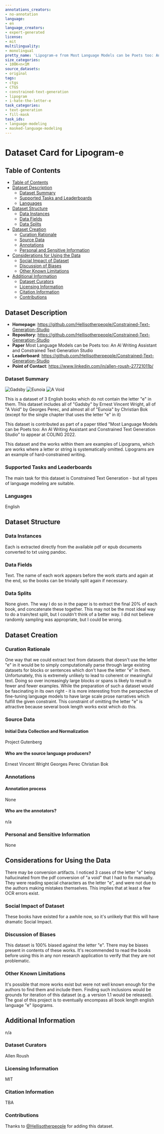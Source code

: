 ```yaml
---
annotations_creators:
- no-annotation
language:
- en
language_creators:
- expert-generated
license:
- mit
multilinguality:
- monolingual
pretty_name: 'Lipogram-e from Most Language Models can be Poets too: An AI Writing Assistant and Constrained Text Generation Studio'
size_categories:
- 100K<n<1M
source_datasets:
- original
tags:
- ctgs
- CTGS
- constrained-text-generation
- lipogram
- i-hate-the-letter-e
task_categories:
- text-generation
- fill-mask
task_ids:
- language-modeling
- masked-language-modeling
---
```



# Dataset Card for Lipogram-e

## Table of Contents
- [Table of Contents](#table-of-contents)
- [Dataset Description](#dataset-description)
  - [Dataset Summary](#dataset-summary)
  - [Supported Tasks and Leaderboards](#supported-tasks-and-leaderboards)
  - [Languages](#languages)
- [Dataset Structure](#dataset-structure)
  - [Data Instances](#data-instances)
  - [Data Fields](#data-fields)
  - [Data Splits](#data-splits)
- [Dataset Creation](#dataset-creation)
  - [Curation Rationale](#curation-rationale)
  - [Source Data](#source-data)
  - [Annotations](#annotations)
  - [Personal and Sensitive Information](#personal-and-sensitive-information)
- [Considerations for Using the Data](#considerations-for-using-the-data)
  - [Social Impact of Dataset](#social-impact-of-dataset)
  - [Discussion of Biases](#discussion-of-biases)
  - [Other Known Limitations](#other-known-limitations)
- [Additional Information](#additional-information)
  - [Dataset Curators](#dataset-curators)
  - [Licensing Information](#licensing-information)
  - [Citation Information](#citation-information)
  - [Contributions](#contributions)

## Dataset Description

- **Homepage**: https://github.com/Hellisotherpeople/Constrained-Text-Generation-Studio
- **Repository**: https://github.com/Hellisotherpeople/Constrained-Text-Generation-Studio
- **Paper** Most Language Models can be Poets too: An AI Writing Assistant
and Constrained Text Generation Studio
- **Leaderboard**: https://github.com/Hellisotherpeople/Constrained-Text-Generation-Studio
- **Point of Contact**: https://www.linkedin.com/in/allen-roush-27721011b/

### Dataset Summary

![Gadsby](https://upload.wikimedia.org/wikipedia/commons/1/1d/Gadsby_%28book_cover%29.jpg)
![Eunoia](https://upload.wikimedia.org/wikipedia/en/1/12/Eunoia_%28book%29.png)
![A Void](https://images-na.ssl-images-amazon.com/images/S/compressed.photo.goodreads.com/books/1388699493i/28294.jpg)

This is a dataset of 3 English books which do not contain the letter "e" in them. This dataset includes all of "Gadsby" by Ernest Vincent Wright, all of "A Void" by Georges Perec, and almost all of "Eunoia" by Christian Bok (except for the single chapter that uses the letter "e" in it) 

This dataset is contributed as part of a paper titled "Most Language Models can be Poets too: An AI Writing Assistant and Constrained Text Generation Studio" to appear at COLING 2022. 

This dataset and the works within them are examples of Lipograms, which are works where a letter or string is systematically omitted. Lipograms are an example of hard-constrained writing.

### Supported Tasks and Leaderboards

The main task for this dataset is Constrained Text Generation - but all types of language modeling are suitable. 

### Languages

English

## Dataset Structure

### Data Instances

Each is extracted directly from the available pdf or epub documents converted to txt using pandoc.

### Data Fields

Text. The name of each work appears before the work starts and again at the end, so the books can be trivially split again if necessary. 

### Data Splits

None given. The way I do so in the paper is to extract the final 20% of each book, and concatenate these together. This may not be the most ideal way to do a train/test split, but I couldn't think of a better way. I did not believe randomly sampling was appropriate, but I could be wrong. 

## Dataset Creation

### Curation Rationale

One way that we could extract text from datasets that doesn't use the letter "e" in it would be to simply computationally parse through large existing datasets for blocks or sentences which don't have the letter "e" in them. Unfortunately, this is extremely unlikely to lead to coherent or meaningful text. Doing so over increasingly large blocks or spans is likely to result in fewer and fewer examples. While the preparation of such a dataset would be fascinating in its own right - it is more interesting from the perspective of fine-tuning language models to have large scale prose narratives which fulfill the given constraint. This constraint of omitting the letter "e" is attractive because several book length works exist which do this.

### Source Data

#### Initial Data Collection and Normalization

Project Gutenberg

#### Who are the source language producers?
Ernest Vincent Wright
Georges Perec
Christian Bok


### Annotations

#### Annotation process

None

#### Who are the annotators?

n/a

### Personal and Sensitive Information

None

## Considerations for Using the Data

There may be conversion artifacts. I noticed 3 cases of the letter "e" being hallucinated from the pdf conversion of "a void" that I had to fix manually. They were reading special characters as the letter "e", and were not due to the authors making mistakes themselves. This implies that at least a few OCR errors exist. 

### Social Impact of Dataset

These books have existed for a awhile now, so it's unlikely that this will have dramatic Social Impact. 

### Discussion of Biases

This dataset is 100% biased against the letter "e". There may be biases present in contents of these works. It's recommended to read the books before using this in any non research application to verify that they are not problematic. 

### Other Known Limitations

It's possible that more works exist but were not well known enough for the authors to find them and include them. Finding such inclusions would be grounds for iteration of this dataset (e.g. a version 1.1 would be released). The goal of this project is to eventually encompass all book length english language "e" lipograms. 

## Additional Information
n/a

### Dataset Curators

Allen Roush

### Licensing Information

MIT

### Citation Information
TBA

### Contributions

Thanks to [@Hellisotherpeople](https://github.com/Hellisotherpeople) for adding this dataset.
